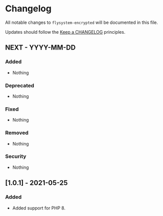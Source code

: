 # Changelog

All notable changes to `flysystem-encrypted` will be documented in this file.

Updates should follow the [Keep a CHANGELOG](http://keepachangelog.com/) principles.

## NEXT - YYYY-MM-DD

### Added
- Nothing

### Deprecated
- Nothing

### Fixed
- Nothing

### Removed
- Nothing

### Security
- Nothing

## [1.0.1] - 2021-05-25

### Added
- Added support for PHP 8.
